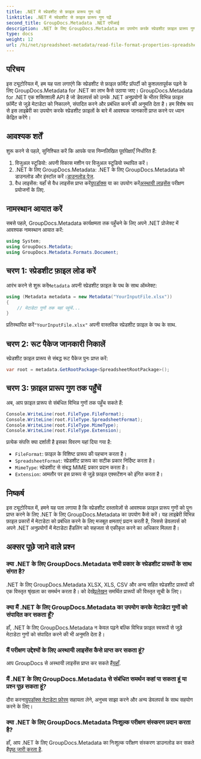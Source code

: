 ```yaml
---
title: .NET में स्प्रेडशीट से फ़ाइल प्रारूप गुण पढ़ें
linktitle: .NET में स्प्रेडशीट से फ़ाइल प्रारूप गुण पढ़ें
second_title: GroupDocs.Metadata .NET एपीआई
description: .NET के लिए GroupDocs.Metadata का उपयोग करके स्प्रेडशीट फ़ाइल प्रारूप गुणों को पढ़ना सीखें। सरल API कॉल के साथ फ़ाइल प्रारूप, MIME प्रकार और अधिक तक पहुँचें।
type: docs
weight: 12
url: /hi/net/spreadsheet-metadata/read-file-format-properties-spreadsheets/
---
```

## परिचय
इस ट्यूटोरियल में, हम यह पता लगाएंगे कि स्प्रेडशीट से फ़ाइल फ़ॉर्मेट प्रॉपर्टी को कुशलतापूर्वक पढ़ने के लिए GroupDocs.Metadata for .NET का लाभ कैसे उठाया जाए। GroupDocs.Metadata for .NET एक शक्तिशाली API है जो डेवलपर्स को उनके .NET अनुप्रयोगों के भीतर विभिन्न फ़ाइल फ़ॉर्मेट से जुड़े मेटाडेटा को निकालने, संपादित करने और प्रबंधित करने की अनुमति देता है। हम विशेष रूप से इस लाइब्रेरी का उपयोग करके स्प्रेडशीट फ़ाइलों के बारे में आवश्यक जानकारी प्राप्त करने पर ध्यान केंद्रित करेंगे।
## आवश्यक शर्तें
शुरू करने से पहले, सुनिश्चित करें कि आपके पास निम्नलिखित पूर्वापेक्षाएँ निर्धारित हैं:
1. विजुअल स्टूडियो: अपनी विकास मशीन पर विजुअल स्टूडियो स्थापित करें।
2.  .NET के लिए GroupDocs.Metadata: .NET के लिए GroupDocs.Metadata को डाउनलोड और इंस्टॉल करें।[डाउनलोड पेज](https://releases.groupdocs.com/metadata/net/).
3.  वैध लाइसेंस: यहाँ से वैध लाइसेंस प्राप्त करें[ग्रुपडॉक्स](https://purchase.groupdocs.com/buy) या का उपयोग करें[अस्थायी लाइसेंस](https://purchase.groupdocs.com/temporary-license/) परीक्षण प्रयोजनों के लिए.

## नामस्थान आयात करें
सबसे पहले, GroupDocs.Metadata कार्यक्षमता तक पहुँचने के लिए अपने .NET प्रोजेक्ट में आवश्यक नामस्थान आयात करें:
```csharp
using System;
using GroupDocs.Metadata;
using GroupDocs.Metadata.Formats.Document;
```
## चरण 1: स्प्रेडशीट फ़ाइल लोड करें
 आरंभ करने से शुरू करें`Metadata` अपनी स्प्रेडशीट फ़ाइल के पथ के साथ ऑब्जेक्ट:
```csharp
using (Metadata metadata = new Metadata("YourInputFile.xlsx"))
{
    // मेटाडेटा गुणों तक यहां पहुंचें...
}
```
 प्रतिस्थापित करें`"YourInputFile.xlsx"` अपनी वास्तविक स्प्रेडशीट फ़ाइल के पथ के साथ.
## चरण 2: रूट पैकेज जानकारी निकालें
स्प्रेडशीट फ़ाइल प्रारूप से संबद्ध रूट पैकेज पुनः प्राप्त करें:
```csharp
var root = metadata.GetRootPackage<SpreadsheetRootPackage>();
```
## चरण 3: फ़ाइल प्रारूप गुण तक पहुँचें
अब, आप फ़ाइल प्रारूप से संबंधित विभिन्न गुणों तक पहुँच सकते हैं:
```csharp
Console.WriteLine(root.FileType.FileFormat);
Console.WriteLine(root.FileType.SpreadsheetFormat);
Console.WriteLine(root.FileType.MimeType);
Console.WriteLine(root.FileType.Extension);
```
प्रत्येक संपत्ति क्या दर्शाती है इसका विवरण यहां दिया गया है:
- `FileFormat`: फ़ाइल के विशिष्ट प्रारूप की पहचान करता है।
- `SpreadsheetFormat`: स्प्रेडशीट प्रारूप का सटीक प्रकार निर्दिष्ट करता है।
- `MimeType`: स्प्रेडशीट से संबद्ध MIME प्रकार प्रदान करता है।
- `Extension`: आमतौर पर इस प्रारूप से जुड़े फ़ाइल एक्सटेंशन को इंगित करता है।

## निष्कर्ष
इस ट्यूटोरियल में, हमने यह पता लगाया है कि स्प्रेडशीट दस्तावेज़ों से आवश्यक फ़ाइल प्रारूप गुणों को पुनः प्राप्त करने के लिए .NET के लिए GroupDocs.Metadata का उपयोग कैसे करें। यह लाइब्रेरी विभिन्न फ़ाइल प्रकारों में मेटाडेटा को प्रबंधित करने के लिए मजबूत क्षमताएं प्रदान करती है, जिससे डेवलपर्स को अपने .NET अनुप्रयोगों में मेटाडेटा हैंडलिंग को सहजता से एकीकृत करने का अधिकार मिलता है।

## अक्सर पूछे जाने वाले प्रश्न
### क्या .NET के लिए GroupDocs.Metadata सभी प्रकार के स्प्रेडशीट प्रारूपों के साथ संगत है?
 .NET के लिए GroupDocs.Metadata XLSX, XLS, CSV और अन्य सहित स्प्रेडशीट प्रारूपों की एक विस्तृत श्रृंखला का समर्थन करता है। को देखें[प्रलेखन](https://reference.groupdocs.com/metadata/net/) समर्थित प्रारूपों की विस्तृत सूची के लिए।
### क्या मैं .NET के लिए GroupDocs.Metadata का उपयोग करके मेटाडेटा गुणों को संपादित कर सकता हूँ?
हाँ, .NET के लिए GroupDocs.Metadata न केवल पढ़ने बल्कि विभिन्न फ़ाइल स्वरूपों से जुड़े मेटाडेटा गुणों को संपादित करने की भी अनुमति देता है।
### मैं परीक्षण उद्देश्यों के लिए अस्थायी लाइसेंस कैसे प्राप्त कर सकता हूं?
 आप GroupDocs से अस्थायी लाइसेंस प्राप्त कर सकते हैं[यहाँ](https://purchase.groupdocs.com/temporary-license/).
### मैं .NET के लिए GroupDocs.Metadata से संबंधित समर्थन कहां पा सकता हूं या प्रश्न पूछ सकता हूं?
 दौरा करना[ग्रुपडॉक्स मेटाडेटा फ़ोरम](https://forum.groupdocs.com/c/metadata/14) सहायता लेने, अनुभव साझा करने और अन्य डेवलपर्स के साथ सहयोग करने के लिए।
### क्या .NET के लिए GroupDocs.Metadata निःशुल्क परीक्षण संस्करण प्रदान करता है?
 हाँ, आप .NET के लिए GroupDocs.Metadata का निःशुल्क परीक्षण संस्करण डाउनलोड कर सकते हैं[पृष्ठ जारी करता है](https://releases.groupdocs.com/).